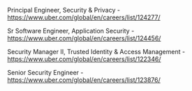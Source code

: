 Principal Engineer, Security & Privacy - https://www.uber.com/global/en/careers/list/124277/

Sr Software Engineer, Application Security - https://www.uber.com/global/en/careers/list/124456/

Security Manager II, Trusted Identity & Access Management - https://www.uber.com/global/en/careers/list/122346/

Senior Security Engineer - https://www.uber.com/global/en/careers/list/123876/

